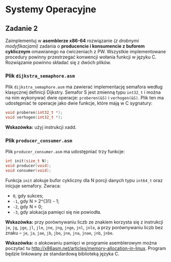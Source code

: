 # Systemy Operacyjne

## Zadanie 2

Zaimplementuj w __asemblerze x86-64__ rozwiązanie _(z drobnymi modyfikacjami)_ 
zadania o __producencie i konsumencie z buforem cyklicznym__ omawianego na 
ćwiczeniach z PW. Wszystkie implementowane procedury powinny przestrzegać 
konwencji wołania funkcji w języku C. Rozwiązanie powinno składać się z dwóch 
plików.

### Plik `dijkstra_semaphore.asm`

Plik `dijkstra_semaphore.asm` ma zawierać implementację semafora według
klasycznej definicji Dijkstry. Semafor S jest zmienną typu `int32_t` i można na 
nim wykonywać dwie operacje: `proberen(&S)` i `verhogen(&S)`. Plik ten ma
udostępniać te operacje jako dwie funkcje, które mają w C sygnatury:

```c
void proberen(int32_t *);
void verhogen(int32_t *);
```

__Wskazówka:__ użyj instrukcji xadd.

### Plik `producer_consumer.asm`

Plik `producer_consumer.asm` ma udostępniać trzy funkcje:

```c
int init(size_t N);
void producer(void);
void consumer(void);
```
                                                                                
Funkcja `init` alokuje bufor cykliczny dla N porcji danych typu `int64_t` oraz
inicjuje semafory. Zwraca:

  * `0`, gdy sukces;
  * `-1`, gdy N > 2^{31} - 1;
  * `-2`, gdy N = 0;
  * `-3`, gdy alokacja pamięci się nie powiodła.

__Wskazówka:__ przy porównywaniu liczb ze znakiem korzysta się z instrukcji
`je`, `jg`, `jge`, `jl`, `jle`, `jne`, `jng`, `jnge`, `jnl`, `jnle`, a przy 
porównywaniu liczb bez znaku – `je`, `ja`, `jae`, `jb`, `jbe`, `jne`, `jna`,
`jnae`, `jnb`, `jnbe`.
                                                                                
__Wskazówka:__ o alokowaniu pamięci w programie asemblerowym można poczytać tu
http://x86asm.net/articles/memory-allocation-in-linux. Program będzie linkowany
ze standardową biblioteką języka C.
